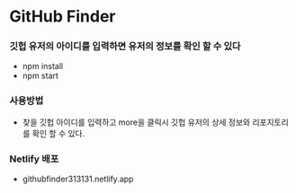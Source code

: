 # GitHub Finder

### 깃헙 유저의 아이디를 입력하면 유저의 정보를 확인 할 수 있다

- npm install
- npm start

### 사용방법

- 찾을 깃헙 아이디를 입력하고 more을 클릭시 깃헙 유저의 상세 정보와 리포지토리를 확인 할 수 있다.

### Netlify 배포

- githubfinder313131.netlify.app
